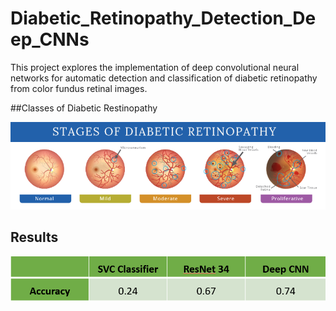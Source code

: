 # Diabetic_Retinopathy_Detection_Deep_CNNs
This project explores the implementation of deep convolutional neural networks for automatic detection and classification of diabetic retinopathy from color fundus retinal images. 

##Classes of Diabetic Restinopathy 

![image](https://github.com/vyasrc/Diabetic_Retinopathy_Detection_Deep_CNNs/blob/main/63983100-b4a6-11e9-846c-99b9465f7b3b.png)

## Results

![image](https://github.com/vyasrc/Diabetic_Retinopathy_Detection_Deep_CNNs/blob/main/results%20table.png)
